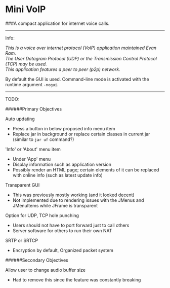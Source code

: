 Mini VoIP
===

###A compact application for internet voice calls.

---
Info:  

*This is a voice over internet protocol (VoIP) application maintained Evan Ram.*  
*The User Datagram Protocol (UDP) or the Transmission Control Protocol (TCP) may be used.*  
*This application features a peer to peer (p2p) network.*

By default the GUI is used. Command-line mode is activated with the runtime argument `-nogui`.

---

TODO:  

######Primary Objectives

Auto updating
- Press a button in below proposed info menu item
- Replace jar in background or replace certain classes in current jar (similar to `jar uf` command?)

'Info' or 'About' menu item
- Under 'App' menu
- Display information such as application version
- Possibly render an HTML page; certain elements of it can be replaced with online info (such as latest update info)

Transparent GUI
- This was previously mostly working (and it looked decent)
- Not implemented due to rendering issues with the JMenus and JMenuItems while JFrame is transparent

Option for UDP, TCP hole punching
- Users should not have to port forward just to call others
- Server software for others to run their own NAT

SRTP or SRTCP
- Encryption by default, Organized packet system


######Secondary Objectives

Allow user to change audio buffer size
- Had to remove this since the feature was constantly breaking
